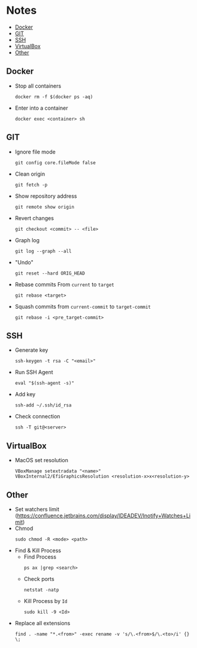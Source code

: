# Notes

- [Docker](#docker)
- [GIT](#git)
- [SSH](#ssh)
- [VirtualBox](#virtualbox)
- [Other](#other)

## Docker

- Stop all containers
  ```shell
  docker rm -f $(docker ps -aq)
  ```
- Enter into a container
  ```shell
  docker exec <container> sh
  ```

## GIT

- Ignore file mode
  ```shell
  git config core.fileMode false
  ```
- Clean origin
  ```shell
  git fetch -p
  ```
- Show repository address
  ```shell
  git remote show origin
  ```
- Revert changes
  ```shell
  git checkout <commit> -- <file>
  ```
- Graph log
  ```shell
  git log --graph --all
  ```
- "Undo"
  ```shell
  git reset --hard ORIG_HEAD
  ```
- Rebase commits From `current` to `target`
  ```shell
  git rebase <target>
  ```
- Squash commits from `current-commit` to `target-commit`
  ```shell
  git rebase -i <pre_target-commit>
  ```

## SSH

- Generate key
  ```shell
  ssh-keygen -t rsa -C "<email>"
  ```
- Run SSH Agent
  ```shell
  eval "$(ssh-agent -s)"
  ```
- Add key
  ```shell
  ssh-add ~/.ssh/id_rsa
  ```
- Check connection
  ```shell
  ssh -T git@<server>
  ```

## VirtualBox

- MacOS set resolution
  ```shell
  VBoxManage setextradata "<name>" VBoxInternal2/EfiGraphicsResolution <resolution-x>x<resolution-y>
  ```

## Other

- Set watchers limit
  (https://confluence.jetbrains.com/display/IDEADEV/Inotify+Watches+Limit)
- Chmod
  ```shell
  sudo chmod -R <mode> <path>
  ```
- Find & Kill Process
  - Find Process
    ```shell
    ps ax |grep <search>
    ```
  - Check ports
    ```shell
    netstat -natp
    ```
  - Kill Process by `Id`
    ```shell
    sudo kill -9 <Id>
    ```
- Replace all extensions
  ```shell
  find . -name "*.<from>" -exec rename -v 's/\.<from>$/\.<to>/i' {} \;
  ```
